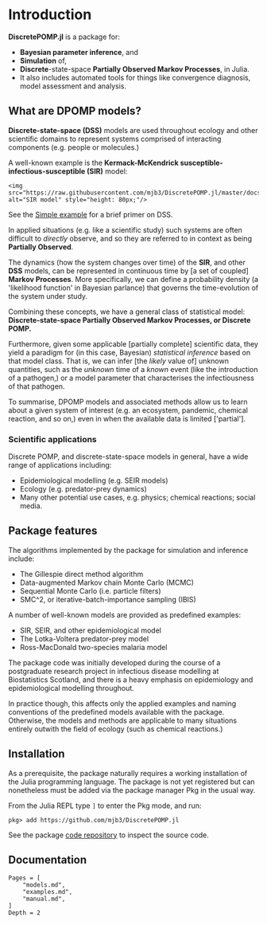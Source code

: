 # Introduction

**DiscretePOMP.jl** is a package for:

* **Bayesian parameter inference**, and
* **Simulation** of,
* **Discrete**-state-space **Partially Observed Markov Processes**, in Julia.
* It also includes automated tools for things like convergence diagnosis, model assessment and analysis.

## What are DPOMP models?
**Discrete-state-space (DSS)** models are used throughout ecology and other scientific domains to represent systems comprised of interacting components (e.g. people or molecules.)

A well-known example is the **Kermack-McKendrick susceptible-infectious-susceptible (SIR)** model:
```@raw html
<img src="https://raw.githubusercontent.com/mjb3/DiscretePOMP.jl/master/docs/img/sir.png" alt="SIR model" style="height: 80px;"/>
```

See the [Simple example](@ref) for a brief primer on DSS.

In applied situations (e.g. like a scientific study) such systems are often difficult to *directly* observe, and so they are referred to in context as being **Partially Observed**.

The dynamics (how the system changes over time) of the **SIR**, and other **DSS** models, can be represented in continuous time by [a set of coupled] **Markov Processes**. More specifically, we can define a probability density (a 'likelihood function' in Bayesian parlance) that governs the time-evolution of the system under study.

Combining these concepts, we have a general class of statistical model: **Discrete-state-space Partially Observed Markov Processes, or Discrete POMP.**

Furthermore, given some applicable [partially complete] scientific data, they yield a paradigm for (in this case, Bayesian) *statistical inference* based on that model class. That is, we can infer [the *likely* value of] unknown quantities, such as the *unknown* time of a *known* event (like the introduction of a pathogen,) or a model parameter that characterises the infectiousness of that pathogen.

To summarise, DPOMP models and associated methods allow us to learn about a given system of interest (e.g. an ecosystem, pandemic, chemical reaction, and so on,) even in when the available data is limited ['partial'].

### Scientific applications
Discrete POMP, and discrete-state-space models in general, have a wide range of applications including:
- Epidemiological modelling (e.g. SEIR models)
- Ecology (e.g. predator-prey dynamics)
- Many other potential use cases, e.g. physics; chemical reactions; social media.

## Package features

The algorithms implemented by the package for simulation and inference include:
* The Gillespie direct method algorithm
* Data-augmented Markov chain Monte Carlo (MCMC)
* Sequential Monte Carlo (i.e. particle filters)
* SMC^2, or iterative-batch-importance sampling (IBIS)

A number of well-known models are provided as predefined examples:
* SIR, SEIR, and other epidemiological model
* The Lotka-Voltera predator-prey model
* Ross-MacDonald two-species malaria model

The package code was initially developed during the course of a postgraduate research project in infectious disease modelling at Biostatistics Scotland, and there is a heavy emphasis on epidemiology and epidemiological modelling throughout.

In practice though, this affects only the applied examples and naming conventions of the predefined models available with the package. Otherwise, the models and methods are applicable to many situations entirely outwith the field of ecology (such as chemical reactions.)

## Installation
As a prerequisite, the package naturally requires a working installation of the Julia programming language. The package is not yet registered but can nonetheless must be added via the package manager Pkg in the usual way.

From the Julia REPL type `]` to enter the Pkg mode, and run:

```
pkg> add https://github.com/mjb3/DiscretePOMP.jl
```

See the package [code repository](https://github.com/mjb3/DiscretePOMP.jl) to inspect the source code.

## Documentation

```@contents
Pages = [
    "models.md",
    "examples.md",
    "manual.md",
]
Depth = 2
```
